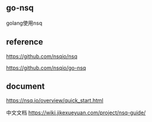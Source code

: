 ## go-nsq
golang使用nsq


## reference
https://github.com/nsqio/nsq

https://github.com/nsqio/go-nsq

## document
https://nsq.io/overview/quick_start.html

中文文档    https://wiki.jikexueyuan.com/project/nsq-guide/